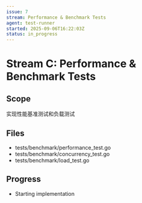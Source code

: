```yaml
---
issue: 7
stream: Performance & Benchmark Tests
agent: test-runner
started: 2025-09-06T16:22:03Z
status: in_progress
---
```


# Stream C: Performance & Benchmark Tests

## Scope
实现性能基准测试和负载测试

## Files
- tests/benchmark/performance_test.go
- tests/benchmark/concurrency_test.go
- tests/benchmark/load_test.go

## Progress
- Starting implementation